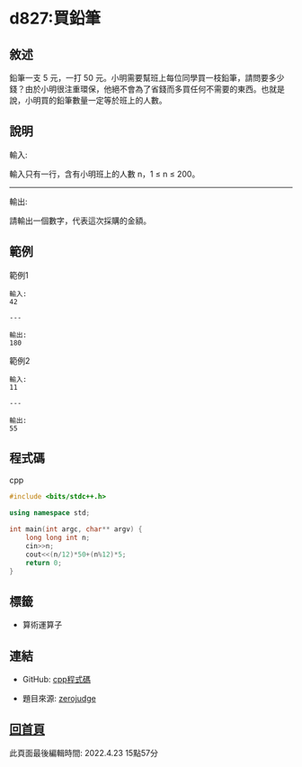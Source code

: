 # d827:買鉛筆

## 敘述

鉛筆一支 5 元，一打 50 元。小明需要幫班上每位同學買一枝鉛筆，請問要多少錢？由於小明很注重環保，他絕不會為了省錢而多買任何不需要的東西。也就是說，小明買的鉛筆數量一定等於班上的人數。


## 說明

輸入:

輸入只有一行，含有小明班上的人數 n，1 ≤ n ≤ 200。

---

輸出:

請輸出一個數字，代表這次採購的金額。

## 範例
範例1

```
輸入:
42

---

輸出:
180

```
範例2

```
輸入:
11

---

輸出:
55

```

## 程式碼
cpp

```cpp
#include <bits/stdc++.h>

using namespace std;

int main(int argc, char** argv) {
	long long int n;
	cin>>n;
	cout<<(n/12)*50+(n%12)*5;
	return 0;
}


```

## 標籤
- 算術運算子


## 連結
- GitHub: [cpp程式碼](https://github.com/henryleecode23/solve_record/blob/main/zerojudge/d827/main.cpp)


- 題目來源: [zerojudge](https://zerojudge.tw/ShowProblem?problemid=d827)

## [回首頁](https://henryleecode23.github.io/solve_record/)

此頁面最後編輯時間: 2022.4.23 15點57分
